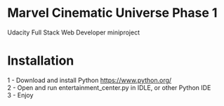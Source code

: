# Marvel Cinematic Universe Phase 1
Udacity Full Stack Web Developer miniproject

# Installation
1 - Download and install Python https://www.python.org/ <br />
2 - Open and run entertainment_center.py in IDLE, or other Python IDE <br />
3 - Enjoy


